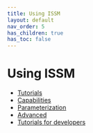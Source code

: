```yaml
---
title: Using ISSM
layout: default
nav_order: 5
has_children: true
has_toc: false
---
```


<h1>Using ISSM</h1>

- <a href="tutorials" target="_top">Tutorials</a>
- <a href="capabilities" target="_top">Capabilities</a>
- <a href="parameterization" target="_top">Parameterization</a>
- <a href="advanced" target="_top">Advanced</a>
- <a href="indepthvideos" target="_top">Tutorials for developers</a>
